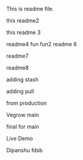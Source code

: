 This is readme file.

this readme2

this readme 3

readme4
fun
fun2
readme 6

readme7

readme8

adding stash

adding pull

from production

Vegrow main

final for main

Live Demo

Dipanshu
fdsb
